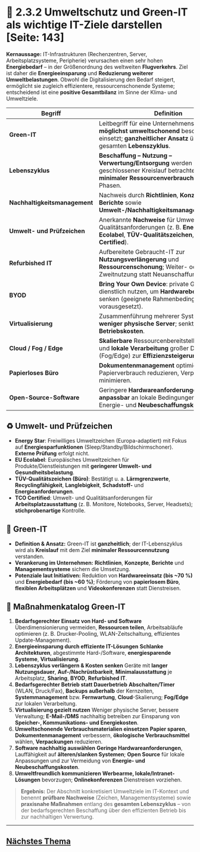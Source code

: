 # 🌱 2.3.2 Umweltschutz und Green-IT als wichtige IT-Ziele darstellen [Seite: 143]

**Kernaussage:** IT-Infrastrukturen (Rechenzentren, Server, Arbeitsplatzsysteme, Peripherie) verursachen einen sehr hohen **Energiebedarf** – in der Größenordnung des weltweiten **Flugverkehrs**. Ziel ist daher die **Energieeinsparung** und **Reduzierung weiterer Umweltbelastungen**. Obwohl die Digitalisierung den Bedarf steigert, ermöglicht sie zugleich effizientere, ressourcenschonende Systeme; entscheidend ist eine **positive Gesamtbilanz** im Sinne der Klima- und Umweltziele. 

| Begriff                       | Definition                                                                                                                                                          |
| ----------------------------- | ------------------------------------------------------------------------------------------------------------------------------------------------------------------- |
| **Green-IT**                  | Leitbegriff für eine Unternehmenskultur, die IT **möglichst umweltschonend** beschafft und einsetzt; **ganzheitlicher Ansatz** über den gesamten **Lebenszyklus**.  |
| **Lebenszyklus**              | **Beschaffung – Nutzung – Verwertung/Entsorgung** werden als geschlossener Kreislauf betrachtet; Ziel: **minimaler Ressourcenverbrauch** in allen Phasen.           |
| **Nachhaltigkeitsmanagement** | Nachweis durch **Richtlinien**, **Konzepte**, **jährliche Berichte** sowie **Umwelt-/Nachhaltigkeitsmanagementsysteme**.                                            |
| **Umwelt- und Prüfzeichen**   | Anerkannte **Nachweise** für Umwelt- und Qualitätsanforderungen (z. B. **Energy Star**, **EU Ecolabel**, **TÜV-Qualitätszeichen**, **TCO Certified**).              |
| **Refurbished IT**            | Aufbereitete Gebraucht-IT zur **Nutzungsverlängerung** und **Ressourcenschonung**; Weiter- oder Zweitnutzung statt Neuanschaffung.                                  |
| **BYOD**                      | **Bring Your Own Device**: private Geräte auch dienstlich nutzen, um **Hardwarebedarf** zu senken (geeignete Rahmenbedingungen vorausgesetzt).                      |
| **Virtualisierung**           | Zusammenführung mehrerer Systeme auf **weniger physische Server**; senkt **Energie- und Betriebskosten**.                                                           |
| **Cloud / Fog / Edge**        | **Skalierbare** Ressourcenbereitstellung (Cloud) und **lokale Verarbeitung** großer Datenmengen (Fog/Edge) zur **Effizienzsteigerung**.                             |
| **Papierloses Büro**          | **Dokumentenmanagement** optimieren, Papierverbrauch reduzieren, Verpackungen minimieren.                                                                           |
| **Open-Source-Software**      | Geringere **Hardwareanforderungen** möglich, **anpassbar** an lokale Bedingungen – vermeidet Energie- und **Neubeschaffungskosten**.                                |

## ♻️ Umwelt- und Prüfzeichen

* **Energy Star**: Freiwilliges Umweltzeichen (Europa-adaptiert) mit Fokus auf **Energiesparfunktionen** (Sleep/Standby/Bildschirmschoner). **Externe Prüfung** erfolgt nicht. 
* **EU Ecolabel**: Europäisches Umweltzeichen für Produkte/Dienstleistungen mit **geringerer Umwelt- und Gesundheitsbelastung**. 
* **TÜV-Qualitätszeichen (Büro)**: Bestätigt u. a. **Lärmgrenzwerte**, **Recyclingfähigkeit**, **Langlebigkeit**, **Schadstoff-** und **Energieanforderungen**. 
* **TCO Certified**: Umwelt- und Qualitätsanforderungen für **Arbeitsplatzausstattung** (z. B. Monitore, Notebooks, Server, Headsets); **stichprobenartige** Kontrolle. 

## 🌿 Green-IT

* **Definition & Ansatz:** Green-IT ist **ganzheitlich**; der IT-Lebenszyklus wird als **Kreislauf** mit dem Ziel **minimaler Ressourcennutzung** verstanden. 
* **Verankerung im Unternehmen:** **Richtlinien**, **Konzepte**, **Berichte** und **Managementsysteme** sichern die Umsetzung. 
* **Potenziale laut Initiativen:** Reduktion von **Hardwareeinsatz (bis ~70 %)** und **Energiebedarf (bis ~60 %)**; Förderung von **papierlosem Büro**, **flexiblen Arbeitsplätzen** und **Videokonferenzen** statt Dienstreisen. 

## 🧰 Maßnahmenkatalog Green-IT

1. **Bedarfsgerechter Einsatz von Hard- und Software**
   Überdimensionierung vermeiden, **Ressourcen teilen**, Arbeitsabläufe optimieren (z. B. Drucker-Pooling, WLAN-Zeitschaltung, effizientes Update-Management). 
2. **Energieeinsparung durch effiziente IT-Lösungen**
   **Schlanke Architekturen**, abgestimmte Hard-/Software, **energiesparende Systeme**, **Virtualisierung**. 
3. **Lebenszyklus verlängern & Kosten senken**
   Geräte mit **langer Nutzungsdauer**, **Auf-/Nachrüstbarkeit**, **Minimal­ausstattung** je Arbeitsplatz, **Sharing**, **BYOD**, **Refurbished IT**. 
4. **Bedarfsgerechter Betrieb statt Dauerbetrieb**
   **Abschalten/Timer** (WLAN, Druck/Fax), **Backups außerhalb** der Kernzeiten, **Systemmanagement** bzw. **Fernwartung**, **Cloud**-Skalierung; **Fog/Edge** zur lokalen Verarbeitung. 
5. **Virtualisierung gezielt nutzen**
   Weniger physische Server, bessere Verwaltung; **E-Mail-/DMS** nachhaltig betreiben zur Einsparung von **Speicher-, Kommunikations- und Energiekosten**. 
6. **Umweltschonende Verbrauchsmaterialien einsetzen**
   **Papier sparen**, **Dokumentenmanagement** verbessern, **ökologische Verbrauchsmittel** wählen, **Verpackungen** reduzieren. 
7. **Software nachhaltig auswählen**
   **Geringe Hardwareanforderungen**, Lauffähigkeit auf **älteren/slanken Systemen**; **Open Source** für lokale Anpassungen und zur Vermeidung von **Energie- und Neubeschaffungskosten**. 
8. **Umweltfreundlich kommunizieren**
   **Werbearme, lokale/Intranet-Lösungen** bevorzugen; **Onlinekonferenzen** Dienstreisen vorziehen. 

> **Ergebnis:** Der Abschnitt konkretisiert Umweltziele im IT-Kontext und benennt **prüfbare Nachweise** (Zeichen, Managementsysteme) sowie **praxisnahe Maßnahmen** entlang des **gesamten Lebenszyklus** – von der bedarfsgerechten Beschaffung über den effizienten Betrieb bis zur nachhaltigen Verwertung. 

---

## [Nächstes Thema](./2.3.3_Wirtschaftlichkeit_von_IT-Systemen_erlaeutern.md)